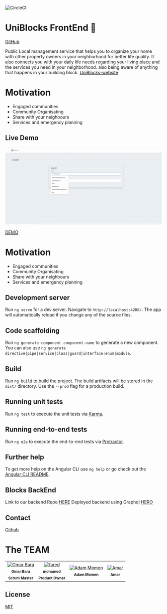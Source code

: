 ![CircleCI](https://img.shields.io/circleci/build/github/AdamMomen/blocks-backend/master)

# UniBlocks FrontEnd 🏢

[GitHub](https://github.com/n0tw0rking)

Public Local management service that helps you to organize your home with other property owners in your neighborhood for better life quality.
It also connects you with your daily life needs regarding your living place and the services you need in your neighborhood.
also being aware of anything that happens in your building block.
[UniBlocks-website](https://omx-265700.firebaseapp.com/)

# Motivation

- Engaged communities
- Community Organisating
- Share with your neighbours
- Services and emergency planning

## Live Demo
![UniBlocks](./demo/demo.gif)


[DEMO](https://omx-265700.firebaseapp.com/)


# Motivation

- Engaged communities
- Community Organisating
- Share with your neighbours
- Services and emergency planning

## Development server

Run `ng serve` for a dev server. Navigate to `http://localhost:4200/`. The app will automatically reload if you change any of the source files.

## Code scaffolding

Run `ng generate component component-name` to generate a new component. You can also use `ng generate directive|pipe|service|class|guard|interface|enum|module`.

## Build

Run `ng build` to build the project. The build artifacts will be stored in the `dist/` directory. Use the `--prod` flag for a production build.

## Running unit tests

Run `ng test` to execute the unit tests via [Karma](https://karma-runner.github.io).

## Running end-to-end tests

Run `ng e2e` to execute the end-to-end tests via [Protractor](http://www.protractortest.org/).

## Further help

To get more help on the Angular CLI use `ng help` or go check out the [Angular CLI README](https://github.com/angular/angular-cli/blob/master/README.md).

## Blocks BackEnd

Link to our backend Repo [HERE](https://github.com/n0tw0rking/blocks-backend)
Deployed backend using Graphql [HERO](https://github.com/n0tw0rking/blocks-backend)

## Contact

[Github](https://github.com/n0tw0rking)


# The TEAM

<!-- ALL-CONTRIBUTORS-LIST:START - Do not remove or modify this section -->
<!-- prettier-ignore -->
<table>
  <tr>
    <td align="center"><a href="https://github.com/OmarBara"><img src="https://avatars0.githubusercontent.com/u/26072723?s=400&v=4" width="100px;" alt="Omar Bara"/><br /><sub><b>Omar Bara</b></sub></a><br /><sub><b>Scrum Master </b></sub></td>
    <td align="center"><a href="https://github.com/mohamed-fared"><img src="https://avatars1.githubusercontent.com/u/38176894?s=400&v=4" width="100px;" alt="fared"/><br /><sub><b>mohamed</b></sub></a><br /><sub><b>Product Owner</b></sub></td>
    <td align="center"><a href="https://github.com/AdamMomen"><img src="https://avatars1.githubusercontent.com/u/55929982?s=400&v=4" width="100px;" alt="Adam Momen"/><br /><sub><b>Adam Momen</b></sub></a>
    <td align="center"><a href="https://github.com/psktcsharp"><img src="https://avatars0.githubusercontent.com/u/23266034?s=400&v=4" width="100px;" alt="Amar"/><br /><sub><b>Amar</b></sub></a></td>   
</table>

<!-- ALL-CONTRIBUTORS-LIST:END -->

## License

[MIT](./LICENSE)
